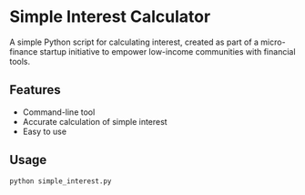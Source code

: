 # Simple Interest Calculator

A simple Python script for calculating interest, created as part of a micro-finance startup initiative to empower low-income communities with financial tools.

## Features

- Command-line tool
- Accurate calculation of simple interest
- Easy to use

## Usage

```bash
python simple_interest.py

